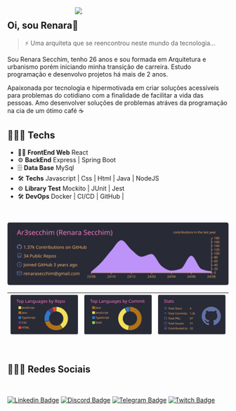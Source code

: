 
<img align="right" src="https://user-images.githubusercontent.com/82913620/218531033-3731893b-bedb-454e-bb73-817382945f2d.gif" width="350"/>
  
## Oi, sou Renara👋

>⚡ Uma arquiteta que se reencontrou neste mundo da tecnologia...

  Sou Renara Secchim, tenho 26 anos e sou formada em Arquitetura e urbanismo porém iniciando minha transição de carreira. Estudo programação e desenvolvo projetos há mais de 2 anos.
<p>
  Apaixonada por tecnologia e hipermotivada em criar soluções acessíveis para problemas do cotidiano com a finalidade de facilitar a vida das pessoas. Amo desenvolver soluções de problemas atráves da programação na cia de um ótimo café ☕

<br>

## 👨🏻‍💻 Techs
 - 👨‍💻 **FrontEnd Web**  React 
 - ⚙️ **BackEnd** Express | Spring Boot 
 - 🗄️ **Data Base** MySql 
 - 🛠️ **Techs** Javascript | Css | Html | Java | NodeJS
 - ⚙️ **Library Test** Mockito | JUnit | Jest
 - 🛠️ **DevOps** Docker | CI/CD | GitHub |    
<br>

<div align="center">
  
  [![](https://raw.githubusercontent.com/Ar3secchim/Ar3secchim/main/profile-summary-card-output/dracula/0-profile-details.svg)](https://github.com/vn7n24fzkq/github-profile-summary-cards)


| ![](https://raw.githubusercontent.com/Ar3secchim/Ar3secchim/main/profile-summary-card-output/dracula/1-repos-per-language.svg) | ![](https://raw.githubusercontent.com/Ar3secchim/Ar3secchim/main/profile-summary-card-output/dracula/2-most-commit-language.svg) | ![](https://raw.githubusercontent.com/Ar3secchim/Ar3secchim/main/profile-summary-card-output/dracula/3-stats.svg)|
| :-: | :-: | :-: |

</div>

<br>

## 👨🏻‍💻 Redes Sociais
<br>

[![Linkedin Badge](https://img.shields.io/badge/-Linkedin-blue?style=for-the-badge&logo=Linkedin&logoColor=white&link=https://github.com/arthurspk)](https://www.linkedin.com/in/renarasecchim/)
[![Discord Badge](https://img.shields.io/badge/Discord-5865F2?style=for-the-badge&logo=discord&logoColor=white)](https://discord.gg/f8q7Rh5d)
[![Telegram Badge](https://img.shields.io/badge/Telegram-2CA5E0?style=for-the-badge&logo=telegram&logoColor=white)](https://web.telegram.org/k/#-1835989710)
[![Twitch Badge](https://img.shields.io/badge/Twitch-5865F2?style=for-the-badge&logo=Twitch&logoColor=white)](https://www.twitch.tv/devsecchim)
